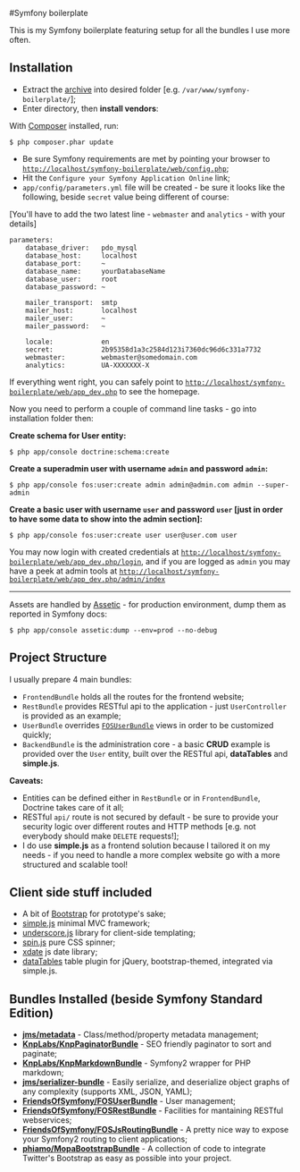 #Symfony boilerplate

This is my Symfony boilerplate featuring setup for all the bundles I use more often.

## Installation

* Extract the [archive](https://github.com/moonwave99/symfony2-boilerplate/zipball/master) into desired folder [e.g. `/var/www/symfony-boilerplate/`];
* Enter directory, then **install vendors**:

With [Composer](14) installed, run:

	$ php composer.phar update

* Be sure Symfony requirements are met by pointing your browser to [`http://localhost/symfony-boilerplate/web/config.php`](http://localhost/symfony-boilerplate/web/config.php);
* Hit the `Configure your Symfony Application Online` link;
* `app/config/parameters.yml` file will be created - be sure it looks like the following, beside `secret` value being different of course:

[You'll have to add the two latest line - `webmaster` and `analytics` - with your details]

	parameters:
	    database_driver:   pdo_mysql
	    database_host:     localhost
	    database_port:     ~
	    database_name:     yourDatabaseName
	    database_user:     root
	    database_password: ~

	    mailer_transport:  smtp
	    mailer_host:       localhost
	    mailer_user:       ~
	    mailer_password:   ~

	    locale:            en
	    secret:            2b95358d1a3c2584d123i7360dc96d6c331a7732
	    webmaster:         webmaster@somedomain.com
	    analytics:         UA-XXXXXXX-X

If everything went right, you can safely point to [`http://localhost/symfony-boilerplate/web/app_dev.php`](http://localhost/symfony-boilerplate/web/app_dev.php) to see the homepage.

Now you need to perform a couple of command line tasks - go into installation folder then:

**Create schema for User entity:**

	$ php app/console doctrine:schema:create

**Create a superadmin user with username `admin` and password `admin`:**

	$ php app/console fos:user:create admin admin@admin.com admin --super-admin
	
**Create a basic user with username `user` and password `user` [just in order to have some data to show into the admin section]:**

	$ php app/console fos:user:create user user@user.com user

You may now login with created credentials at [`http://localhost/symfony-boilerplate/web/app_dev.php/login`](http://localhost/symfony-boilerplate/web/app_dev.php/login), and if you are logged as `admin` you may have a peek at admin tools at [`http://localhost/symfony-boilerplate/web/app_dev.php/admin/index`](http://localhost/symfony-boilerplate/web/app_dev.php/admin/index)

---

Assets are handled by [Assetic](1) - for production environment, dump them as reported in Symfony docs:

	$ php app/console assetic:dump --env=prod --no-debug
	
## Project Structure

I usually prepare 4 main bundles:

* `FrontendBundle` holds all the routes for the frontend website;
* `RestBundle` provides RESTful api to the application - just `UserController` is provided as an example;
* `UserBundle` overrides [`FOSUserBundle`](9) views in order to be customized quickly;
* `BackendBundle` is the administration core - a basic **CRUD** example is provided over the `User` entity, built over the RESTful api, **dataTables** and **simple.js**.

**Caveats:**

* Entities can be defined either in `RestBundle` or in `FrontendBundle`, Doctrine takes care of it all;
* RESTful `api/` route is not secured by default - be sure to provide your security logic over different routes and HTTP methods [e.g. not everybody should make `DELETE` requests!];
* I do use **simple.js** as a frontend solution because I tailored it on my needs - if you need to handle a more complex website go with a more structured and scalable tool!


## Client side stuff included

* A bit of [Bootstrap](2) for prototype's sake;
* [simple.js](3) minimal MVC framework;
* [underscore.js](4) library for client-side templating;
* [spin.js](5) pure CSS spinner;
* [xdate](6) js date library;
* [dataTables](7) table plugin for jQuery, bootstrap-themed, integrated via simple.js.

## Bundles Installed (beside Symfony Standard Edition)

* [**jms/metadata**](8) - Class/method/property metadata management;
* [**KnpLabs/KnpPaginatorBundle**](11) - SEO friendly paginator to sort and paginate;
* [**KnpLabs/KnpMarkdownBundle**](12) - Symfony2 wrapper for PHP markdown;
* [**jms/serializer-bundle**](13) - Easily serialize, and deserialize object graphs of any complexity (supports XML, JSON, YAML);
* [**FriendsOfSymfony/FOSUserBundle**](9) - User management;
* [**FriendsOfSymfony/FOSRestBundle**](10) - Facilities for mantaining RESTful webservices;
* [**FriendsOfSymfony/FOSJsRoutingBundle**](11) - A pretty nice way to expose your Symfony2 routing to client applications;
* [**phiamo/MopaBootstrapBundle**](16) - A collection of code to integrate Twitter's Bootstrap as easy as possible into your project.

[1]:  http://symfony.com/doc/current/cookbook/assetic/asset_management.html  
[2]:  http://twitter.github.com/bootstrap/
[3]:  http://moonwave99.github.com/simple.js/
[4]:  http://underscorejs.org/
[5]:  http://fgnass.github.com/spin.js/
[6]:  http://arshaw.com/xdate/
[7]:  http://datatables.net/
[8]:  https://github.com/schmittjoh/metadata
[9]:  https://github.com/FriendsOfSymfony/FOSUserBundle
[10]: https://github.com/FriendsOfSymfony/FOSRestBundle
[11]: https://github.com/KnpLabs/KnpPaginatorBundle
[12]: https://github.com/KnpLabs/KnpMarkdownBundle
[13]: https://github.com/schmittjoh/JMSSerializerBundle
[14]: http://getcomposer.org/
[15]: https://github.com/FriendsOfSymfony/FOSJsRoutingBundle
[16]: https://github.com/phiamo/MopaBootstrapBundle